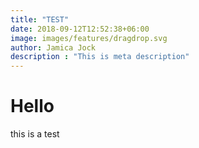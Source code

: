 ```yaml
---
title: "TEST"
date: 2018-09-12T12:52:38+06:00
image: images/features/dragdrop.svg
author: Jamica Jock
description : "This is meta description"
---
```


# Hello
this is a test